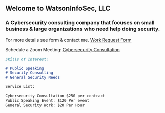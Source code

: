 ## Welcome to WatsonInfoSec, LLC

### A Cybersecurity consulting company that focuses on small business & large organizations who need help doing security.

For more details see form & contact me. [Work Request Form](https://share.hsforms.com/1TQfxS68URrSfY8dvPBe7cQc7ppg)

Schedule a Zoom Meeting: [Cybersecurity Consultation](https://meetings.hubspot.com/watson-infosec)

```markdown
Skills of Interest:

# Public Speaking
# Security Consulting
# General Security Needs

Service List:
 
Cybersecurity Consultation $250 per contract
Public Speaking Event: $120 Per event
General Security Work: $20 Per Hour

```
